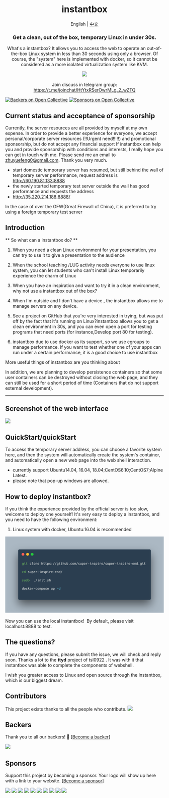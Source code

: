 <div align="center">

# instantbox

English | [中文](./docs/README-zh.md)



### Get a clean, out of the box, temporary Linux in under 30s.

What's a instantbox? It allows you to access the web to operate an out-of-the-box Linux system in less than 30 seconds using only a browser. Of course, the "system" here is implemented with docker, so it cannot be considered as a more isolated virtualization system like KVM.

![](./terminal.png)

Join discuss in telegram group: https://t.me/joinchat/HtYtxRSerOwrMLg_2_wZTQ


</div>

[![Backers on Open Collective](https://opencollective.com/super-inspire-end/backers/badge.svg)](#backers)
 [![Sponsors on Open Collective](https://opencollective.com/super-inspire-end/sponsors/badge.svg)](#sponsors) 

## Current status and acceptance of sponsorship

Currently, the server resources are all provided by myself at my own expense.
In order to provide a better experience for everyone, we accept personal/corporate server resources (!!Urgent need!!!!!) and promotional sponsorship, but do not accept any financial support
If instantbox can help you and provide sponsorship with conditions and interests, I really hope you can get in touch with me. Please send me an email to zhuyuefeng0@gmail.com. Thank you very much.

- start domestic temporary server has resumed, but still behind the wall of temporary server performance, request address is http://60.190.81.133:8888
- the newly started temporary test server outside the wall has good performance and requests the address
- http://35.220.214.188:8888/

In the case of over the GFW(Great Firewall of China), it is preferred to try using a foreign temporary test server

## Introduction

** So what can a instantbox do? **

1. When you need a clean Linux environment for your presentation, you can try to use it to give a presentation to the audience

2. When the school teaching /LUG activity needs everyone to use linux system, you can let students who can't install Linux temporarily experience the charm of Linux

3. When you have an inspiration and want to try it in a clean environment, why not use a instantbox out of the box?

4. When I'm outside and I don't have a device , the instantbox allows me to manage servers on any device.

5. See a project on GitHub that you're very interested in trying, but was put off by the fact that it's running on Linux?instantbox allows you to get a clean environment in 30s, and you can even open a port for testing programs that need ports (for instance,Develop port 80 for testing).

6. instantbox due to use docker as its support, so we use cgroups to manage performance. If you want to test whether one of your apps can run under a certain performance, it is a good choice to use instantbox

More useful things of instantbox are you thinking about

In addition, we are planning to develop persistence containers so that some user containers can be destroyed without closing the web page, and they can still be used for a short period of time (Containers that do not support external development).

---

## Screenshot of the web interface

![](./demo/demo.jpg)

## QuickStart/quickStart

To access the temporary server address, you can choose a favorite system here, and then the system will automatically create the system's container, and automatically open a new web page into the web shell interaction.

- currently support Ubuntu14.04, 16.04, 18.04;CentOS6.10;CentOS7;Alpine Latest.
- please note that pop-up windows are allowed.

## How to deploy instantbox?

If you think the experience provided by the official server is too slow, welcome to deploy one yourself! It's very easy to deploy a instantbox, and you need to have the following environment:

1. Linux system with docker, Ubuntu:16.04 is recommended

![](./demo/demo.png)

Now you can use the local instantbox! 
By default, please visit localhost:8888 to test.

## The questions?

If you have any questions, please submit the issue, we will check and reply soon.
Thanks a lot to the **ttyd** project of tsl0922 . It was with it that instantbox was able to complete the components of webshell.

I wish you greater access to Linux and open source through the instantbox, which is our biggest dream.

## Contributors

This project exists thanks to all the people who contribute. 
<a href="https://github.com/super-inspire/super-inspire-end/graphs/contributors"><img src="https://opencollective.com/super-inspire-end/contributors.svg?width=890&button=false" /></a>


## Backers

Thank you to all our backers! 🙏 [[Become a backer](https://opencollective.com/super-inspire-end#backer)]

<a href="https://opencollective.com/super-inspire-end#backers" target="_blank"><img src="https://opencollective.com/super-inspire-end/backers.svg?width=890"></a>


## Sponsors

Support this project by becoming a sponsor. Your logo will show up here with a link to your website. [[Become a sponsor](https://opencollective.com/super-inspire-end#sponsor)]

<a href="https://opencollective.com/super-inspire-end/sponsor/0/website" target="_blank"><img src="https://opencollective.com/super-inspire-end/sponsor/0/avatar.svg"></a>
<a href="https://opencollective.com/super-inspire-end/sponsor/1/website" target="_blank"><img src="https://opencollective.com/super-inspire-end/sponsor/1/avatar.svg"></a>
<a href="https://opencollective.com/super-inspire-end/sponsor/2/website" target="_blank"><img src="https://opencollective.com/super-inspire-end/sponsor/2/avatar.svg"></a>
<a href="https://opencollective.com/super-inspire-end/sponsor/3/website" target="_blank"><img src="https://opencollective.com/super-inspire-end/sponsor/3/avatar.svg"></a>
<a href="https://opencollective.com/super-inspire-end/sponsor/4/website" target="_blank"><img src="https://opencollective.com/super-inspire-end/sponsor/4/avatar.svg"></a>
<a href="https://opencollective.com/super-inspire-end/sponsor/5/website" target="_blank"><img src="https://opencollective.com/super-inspire-end/sponsor/5/avatar.svg"></a>
<a href="https://opencollective.com/super-inspire-end/sponsor/6/website" target="_blank"><img src="https://opencollective.com/super-inspire-end/sponsor/6/avatar.svg"></a>
<a href="https://opencollective.com/super-inspire-end/sponsor/7/website" target="_blank"><img src="https://opencollective.com/super-inspire-end/sponsor/7/avatar.svg"></a>
<a href="https://opencollective.com/super-inspire-end/sponsor/8/website" target="_blank"><img src="https://opencollective.com/super-inspire-end/sponsor/8/avatar.svg"></a>
<a href="https://opencollective.com/super-inspire-end/sponsor/9/website" target="_blank"><img src="https://opencollective.com/super-inspire-end/sponsor/9/avatar.svg"></a>


